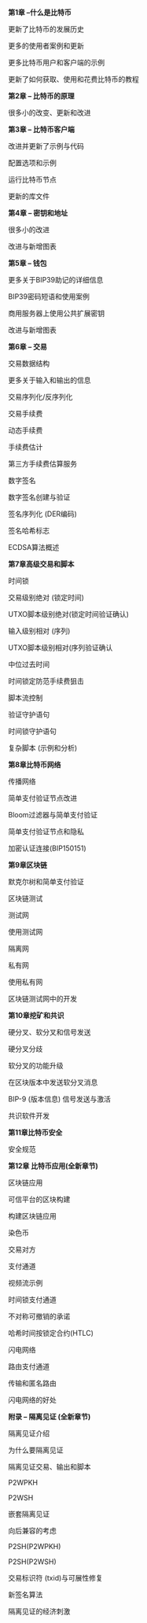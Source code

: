  **第1章 –什么是比特币**

 更新了比特币的发展历史

 更多的使用者案例和更新

 更多比特币用户和客户端的示例

 更新了如何获取、使用和花费比特币的教程

 

**第2章 – 比特币的原理**

 很多小的改变、更新和改进

 

**第3章 – 比特币客户端**

 改进并更新了示例与代码

 配置选项和示例

 运行比特币节点

 更新的库文件

 

**第4章 – 密钥和地址**

很多小的改进

改进与新增图表

 

**第5章 – 钱包**

 更多关于BIP39助记的详细信息

 BIP39密码短语和使用案例

 商用服务器上使用公共扩展密钥

改进与新增图表

 

**第6章 – 交易**

交易数据结构

更多关于输入和输出的信息

交易序列化/反序列化

交易手续费

动态手续费

手续费估计

第三方手续费估算服务

数字签名

   数字签名创建与验证

   签名序列化 (DER编码)

   签名哈希标志

  ECDSA算法概述

  

**第7章高级交易和脚本**

  时间锁

   交易级别绝对 (锁定时间)

   UTXO脚本级别绝对(锁定时间验证确认)

   输入级别相对 (序列)

   UTXO脚本级别相对(序列验证确认

 中位过去时间

 时间锁定防范手续费狙击

 脚本流控制

 验证守护语句

 时间锁守护语句

 复杂脚本 (示例和分析)

 

**第8章比特币网络**

 传播网络

 简单支付验证节点改进

 Bloom过滤器与简单支付验证

 简单支付验证节点和隐私

 加密认证连接(BIP150151)

 

**第9章区块链**

  默克尔树和简单支付验证

 区块链测试

   测试网

   使用测试网

   隔离网

   私有网

   使用私有网

 区块链测试网中的开发

 

**第10章挖矿和共识**

硬分叉、软分叉和信号发送

硬分叉分歧

软分叉的功能升级

 在区块版本中发送软分叉消息

 BIP-9 (版本信息) 信号发送与激活

 共识软件开发

 

**第11章比特币安全**

 安全规范

 

**第12章 比特币应用(全新章节)**

 区块链应用

 可信平台的区块构建

 构建区块链应用

 染色币

 交易对方

 支付通道

  视频流示例

  时间锁支付通道

  不对称可撤销的承诺

  哈希时间按锁定合约(HTLC)

 闪电网络

  路由支付通道

  传输和匿名路由

  闪电网络的好处

 

**附录 – 隔离见证 (全新章节)**

  隔离见证介绍

 为什么要隔离见证

 隔离见证交易、输出和脚本

  P2WPKH

  P2WSH

 嵌套隔离见证

   向后兼容的考虑

  P2SH(P2WPKH)

  P2SH(P2WSH)

 交易标识符 (txid)与可展性修复

 新签名算法

 隔离见证的经济刺激
